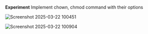 **Experiment**
Implement chown, chmod command with their options 

![Screenshot 2025-03-22 100451](https://github.com/user-attachments/assets/cef041be-c2b3-4140-ac73-f9c9dfb3c573)

![Screenshot 2025-03-22 100904](https://github.com/user-attachments/assets/7c84f2df-b42f-4d79-9fa5-5b6e14c51521)


